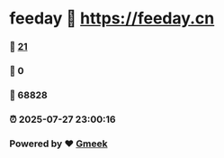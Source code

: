 # feeday :link: https://feeday.cn 
### :page_facing_up: [21](https://feeday.cn/tag.html) 
### :speech_balloon: 0 
### :hibiscus: 68828 
### :alarm_clock: 2025-07-27 23:00:16 
### Powered by :heart: [Gmeek](https://github.com/Meekdai/Gmeek)

